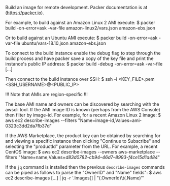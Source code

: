 Build an image for remote development. Packer documentation is at (https://packer.io).

For example, to build against an Amazon Linux 2 AMI execute:
$ packer build -on-error=ask -var-file amazon-linux2/vars.json amazon-ebs.json

Or to build against an Ubuntu AMI execute:
$ packer build -on-error=ask -var-file ubuntu/vars-18.10.json amazon-ebs.json


To connect to the build instance enable the debug flag to step through the build process and have
packer save a copy of the key file and print the instance's public IP address:
$ packer build -debug -on-error=ask -var-file [...]

Then connect to the build instance over SSH:
$ ssh -i <KEY_FILE>.pem <SSH_USERNAME>@<PUBLIC_IP>

!!! Note that AMIs are region-specific !!!

The base AMI name and owners can be discovered by searching with the awscli tool. If the AMI image
ID is known (perhaps from the AWS Console) then filter by image-id. For example, for a recent
Amazon Linux 2 image:
$ aws ec2 describe-images --filters "Name=image-id,Values=ami-0323c3dd2da7fb37d"

If the AWS Marketplace, the product key can be obtained by searching for and viewing a specific
instance then clicking "Continue to Subscribe" and selecting the "productId" parameter from the
URL. For example, a recent CentOS image:
$ aws ec2 describe-images --owners aws-marketplace --filters "Name=name,Values=*d83d0782-cb94–46d7–8993-f4ce15d1a484*"

If the `jq` command is installed then the previous `describe-images` commands can be piped as
follows to parse the "OwnerID" and "Name" fields":
$ aws ec2 describe-images [...] | jq -r '.Images[] | "\(.OwnerId)\t\(.Name)"'
